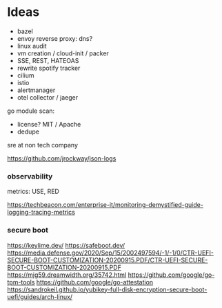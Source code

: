 # Ideas

- bazel
- envoy reverse proxy: dns?
- linux audit
- vm creation / cloud-init / packer
- SSE, REST, HATEOAS
- rewrite spotify tracker
- cilium
- istio
- alertmanager
- otel collector / jaeger

go module scan:

- license? MIT / Apache
- dedupe

sre at non tech company

https://github.com/jrockway/json-logs

### observability

metrics: USE, RED

https://techbeacon.com/enterprise-it/monitoring-demystified-guide-logging-tracing-metrics

### secure boot

https://keylime.dev/
https://safeboot.dev/
https://media.defense.gov/2020/Sep/15/2002497594/-1/-1/0/CTR-UEFI-SECURE-BOOT-CUSTOMIZATION-20200915.PDF/CTR-UEFI-SECURE-BOOT-CUSTOMIZATION-20200915.PDF
https://mjg59.dreamwidth.org/35742.html
https://github.com/google/go-tpm-tools
https://github.com/google/go-attestation
https://sandrokeil.github.io/yubikey-full-disk-encryption-secure-boot-uefi/guides/arch-linux/
